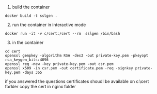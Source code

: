 1. build the container 
```
docker build -t sslgen .
```

2. run the container in interactive mode
```
docker run -it -v c/cert:/cert --rm  sslgen /bin/bash
```

3. in the container 
```
cd cert
openssl genpkey -algorithm RSA -des3 -out private-key.pem -pkeyopt rsa_keygen_bits:4096
openssl req -new -key private-key.pem -out csr.pem
openssl x509 -in csr.pem -out certificate.pem -req -signkey private-key.pem -days 365
```

if you answered the questions certificates shoudl be available on c:\cert forlder copy the cert in nginx folder
